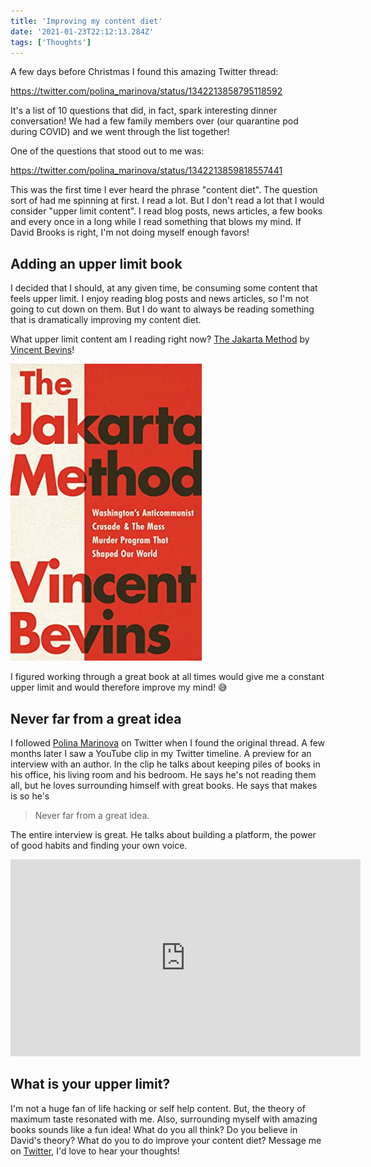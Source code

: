 ```yaml
---
title: 'Improving my content diet'
date: '2021-01-23T22:12:13.284Z'
tags: ['Thoughts']
---
```


A few days before Christmas I found this amazing Twitter thread:

https://twitter.com/polina_marinova/status/1342213858795118592

It's a list of 10 questions that did, in fact, spark interesting dinner conversation! We had a few family members over (our quarantine pod during COVID) and we went through the list together!

One of the questions that stood out to me was:

https://twitter.com/polina_marinova/status/1342213859818557441

This was the first time I ever heard the phrase "content diet". The question sort of had me spinning at first. I read a lot. But I don't read a lot that I would consider "upper limit content". I read blog posts, news articles, a few books and every once in a long while I read something that blows my mind. If David Brooks is right, I'm not doing myself enough favors!

## Adding an upper limit book

I decided that I should, at any given time, be consuming some content that feels upper limit. I enjoy reading blog posts and news articles, so I'm not going to cut down on them. But I do want to always be reading something that is dramatically improving my content diet.

What upper limit content am I reading right now? [The Jakarta Method](https://www.goodreads.com/en/book/show/53054943-the-jakarta-method) by [Vincent Bevins](https://twitter.com/Vinncent)!

![The Jakarta Method](./jakarta_method_content_diet.jpg)

I figured working through a great book at all times would give me a constant upper limit and would therefore improve my mind! 😅

## Never far from a great idea

I followed [Polina Marinova](https://twitter.com/polina_marinova) on Twitter when I found the original thread. A few months later I saw a YouTube clip in my Twitter timeline. A preview for an interview with an author. In the clip he talks about keeping piles of books in his office, his living room and his bedroom. He says he's not reading them all, but he loves surrounding himself with great books. He says that makes is so he's

> Never far from a great idea.

The entire interview is great. He talks about building a platform, the power of good habits and finding your own voice.

<iframe width="560" height="315" src="https://www.youtube.com/embed/rC13mXUORBs" frameborder="0" allow="accelerometer; autoplay; clipboard-write; encrypted-media; gyroscope; picture-in-picture" allowfullscreen></iframe>

## What is your upper limit?

I'm not a huge fan of life hacking or self help content. But, the theory of maximum taste resonated with me. Also, surrounding myself with amazing books sounds like a fun idea! What do you all think? Do you believe in David's theory? What do you to do improve your content diet? Message me on [Twitter](https://twitter.com/jkup), I'd love to hear your thoughts!
